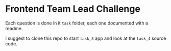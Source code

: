 # Frontend Team Lead Challenge

Each question is done in it `task` folder, each one documented with a readme.

I suggest to clone this repo to start `task_3` app and look at the `task_4` source code.